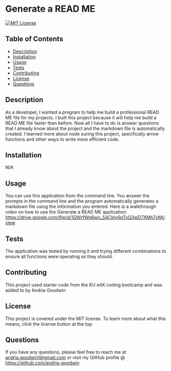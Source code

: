 # Generate a READ ME

[![MIT License](https://img.shields.io/badge/License-MIT-blue.svg)](https://lbesson.mit-license.org/)

## Table of Contents
* [Description](#description)
* [Installation](#installation)
* [Usage](#usage)
* [Tests](#tests)
* [Contributing](#contributing)
* [License](#license)
* [Questions](#questions)

## Description
As a developer, I wanted a program to help me build a professional READ ME file for my projects. I built this project because it will help me build a READ ME file faster than before. Now all I have to do is answer questions that I already know about the project and the markdown file is automatically created. I learned more about node suring this project, specifically arrow functions and other ways to write more efficient code.

## Installation
N/A

## Usage
You can use this application from the command line. You answer the prompts in the command line and the program automatically generates a markdown file using the information you entered. Here is a walkthrough video on how to use the Generate a READ ME application: https://drive.google.com/file/d/1QWrfWp6wn_S4CkIv6qTxQ3wD7XMh7vMi/view

## Tests
The application was tested by running it and trying different combinations to ensure all functions were operating as they should.

## Contributing
This project used starter code from the KU edX coding bootcamp and was added to by Andria Goodwin

## License
This project is covered under the MIT license. To learn more about what this means, click the license button at the top.

## Questions
If you have any questions, please feel free to reach me at andria.goodwin1@gmail.com or visit my GitHub profile @ https://github.com/andria-goodwin